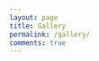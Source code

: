 ```yaml
---
layout: page
title: Gallery
permalink: /gallery/
comments: true
---
```


<script type="text/javascript" src="{{site.baseurl}}/js/instafetch.min.js"></script>

<script type="text/javascript">
  instafetch.init({
    accessToken: '1291703100.1677ed0.cc523f1d7ffa42699cb142858be54d0a',
    target: 'instafetch',
    numOfPics: 20,
    caption: false
  });
</script>


